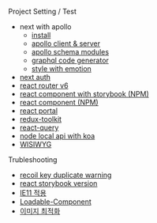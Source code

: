 Project Setting / Test

- next with apollo
  - [install](https://github.com/kdilot/log/tree/main/next-with-apollo/next-with-apollo1#readme)
  - [apollo client & server](https://github.com/kdilot/log/tree/main/next-with-apollo/next-with-apollo2#readme)
  - [apollo schema modules](https://github.com/kdilot/log/tree/main/next-with-apollo/next-with-apollo3#readme)
  - [graphql code generator](https://github.com/kdilot/log/tree/main/next-with-apollo/next-with-apollo4#readme)
  - [style with emotion](https://github.com/kdilot/log/tree/main/next-with-apollo/next-with-apollo5#readme)
- [next auth](https://github.com/kdilot/log/tree/main/next-with-auth#readme)
- [react router v6](https://github.com/kdilot/log/tree/main/react-router#readme)
- [react component with storybook (NPM)](https://github.com/kdilot/log/tree/main/react-component-npm-storybook#readme)
- [react component (NPM)](https://github.com/kdilot/log/tree/main/react-component-npm#readme)
- [react portal](https://github.com/kdilot/log/tree/main/cra-portal#readme)
- [redux-toolkit](https://github.com/kdilot/log/tree/main/cra-redux-toolkit#readme)
- [react-query](https://github.com/kdilot/log/tree/main/cra-react-query#readme)
- [node local api with koa](https://github.com/kdilot/log/tree/main/node-koa#readme)
- [WISIWYG](https://gist.github.com/kdilot/9ad8c363d739f97722c2c255fb3bbe97)

Trubleshooting

- [recoil key duplicate warning](https://github.com/kdilot/log/blob/main/docs/recoil-next-duplicate-issue.md)
- [react storybook version](https://github.com/kdilot/log/tree/main/cra-storybook#readme)
- [IE11 적용](https://gist.github.com/kdilot/80204841f80b6f47ba0fd92fc749e6da)
- [Loadable-Component](https://gist.github.com/kdilot/f1d57e88fb3c0c90e6fc150c83bf39ff)
- [이미지 최적화](https://gist.github.com/kdilot/cdf5db9f4a1b677f07c6a50609b12848)
